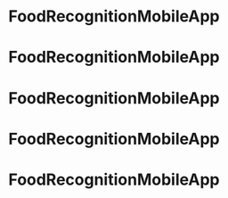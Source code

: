 # FoodRecognitionMobileApp
# FoodRecognitionMobileApp
# FoodRecognitionMobileApp
# FoodRecognitionMobileApp
# FoodRecognitionMobileApp
